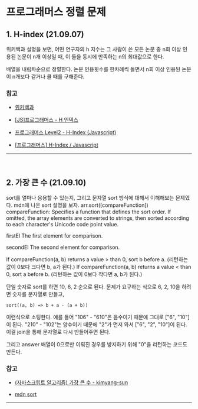 # 프로그래머스 정렬 문제

## 1. H-index (21.09.07)

위키백과 설명을 보면,
어떤 연구자의 h 지수는 그 사람이 쓴 모든 논문 중 n회 이상 인용된 논문이 n개 이상일 때, 이 둘을 동시에 만족하는 n의 최대값으로 한다.

배열을 내림차순으로 정렬한다. 논문 인용횟수를 한차례씩 돌면서 n회 이상 인용된 논문이 n개보다 같거나 클 때를 구해준다.

### 참고

- [위키백과](https://ko.wikipedia.org/wiki/H_%EC%A7%80%EC%88%98)

- [[JS]프로그래머스 - H 인덱스](https://taesung1993.tistory.com/39)

- [프로그래머스 Level2 - H-Index (Javascript)](https://noirstar.tistory.com/371)

- [[프로그래머스] H-Index / Javascript](https://laycoder.tistory.com/211)

---

<br>

## 2. 가장 큰 수 (21.09.10)

sort를 얼마나 응용할 수 있는지, 그리고 문자열 sort 방식에 대해서 이해해보는 문제였다.
mdn에 나온 sort 설명을 보자.
arr.sort([compareFunction])
compareFunction:
Specifies a function that defines the sort order. If omitted, the array elements are converted to strings, then sorted according to each character's Unicode code point value.

firstEl
The first element for comparison.

secondEl
The second element for comparison.

If compareFunction(a, b) returns a value > than 0, sort b before a.
(리턴하는 값이 0보다 크다면 b, a가 된다.)
If compareFunction(a, b) returns a value < than 0, sort a before b.
(리턴하는 값이 0보다 작다면 a, b가 된다.)

단일 숫자로 sort를 하면 10, 6, 2 순으로 된다.
문제가 요구하는 식으로 6, 2, 10을 하려면 숫자를 문자열로 만들고,

```
sort((a, b) => b + a - (a + b))
```

이런식으로 소팅한다.
예를 들어 "106" - "610"은 음수이기 때문에 그대로 ["6", "10"]이 된다.
"210" - "102"는 양수이기 때문에 "2"가 먼저 와서 ["6", "2", "10"]이 된다.
이걸 join을 통해 문자열로 다시 만들어주면 된다.

그리고 answer 배열이 0으로만 이뤄진 경우를 방지하기 위해 "0"을 리턴하는 코드도 만든다.

### 참고

- [(자바스크립트 알고리즘) 가장 큰 수 - kimyang-sun](https://kimyang-sun.tistory.com/entry/%EC%9E%90%EB%B0%94%EC%8A%A4%ED%81%AC%EB%A6%BD%ED%8A%B8-%EC%95%8C%EA%B3%A0%EB%A6%AC%EC%A6%98-%EA%B0%80%EC%9E%A5-%ED%81%B0-%EC%88%98-kimyang-sun)

- [mdn sort](https://developer.mozilla.org/ko/docs/Web/JavaScript/Reference/Global_Objects/Array/sort)

---

<br>
